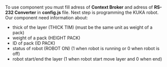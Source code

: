 To use component you must fill adress of **Context Broker** and adress of **RS-232 Converter** in **config.js** file. Next step is programming the KUKA robot. Our component need information about:
- thick of the layer (THICK TIM) (must be the same unit as weight of a pack)
- weight of a pack (HEIGHT PACK)  
- ID of pack (ID PACK)  
- status of robot (ROBOT ON) (1 when robot is running or 0 when robot is off) 
- robot start/end the layer (1 when robot start move layer and 0 when end)
